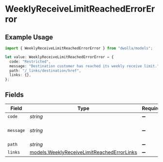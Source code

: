 # WeeklyReceiveLimitReachedErrorError

## Example Usage

```typescript
import { WeeklyReceiveLimitReachedErrorError } from "dwolla/models";

let value: WeeklyReceiveLimitReachedErrorError = {
  code: "Restricted",
  message: "Destination customer has reached its weekly receive limit.",
  path: "/_links/destination/href",
  links: {},
};
```

## Fields

| Field                                                                                          | Type                                                                                           | Required                                                                                       | Description                                                                                    | Example                                                                                        |
| ---------------------------------------------------------------------------------------------- | ---------------------------------------------------------------------------------------------- | ---------------------------------------------------------------------------------------------- | ---------------------------------------------------------------------------------------------- | ---------------------------------------------------------------------------------------------- |
| `code`                                                                                         | *string*                                                                                       | :heavy_minus_sign:                                                                             | N/A                                                                                            | Restricted                                                                                     |
| `message`                                                                                      | *string*                                                                                       | :heavy_minus_sign:                                                                             | N/A                                                                                            | Destination customer has reached its weekly receive limit.                                     |
| `path`                                                                                         | *string*                                                                                       | :heavy_minus_sign:                                                                             | N/A                                                                                            | /_links/destination/href                                                                       |
| `links`                                                                                        | [models.WeeklyReceiveLimitReachedErrorLinks](../models/weeklyreceivelimitreachederrorlinks.md) | :heavy_minus_sign:                                                                             | N/A                                                                                            | {}                                                                                             |
